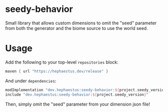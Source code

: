 # seedy-behavior
Small library that allows custom dimensions to omit the "seed" parameter from both the generator and the biome source to use the world seed.

# Usage
Add the following to your top-level `repositories` block:
```groovy
maven { url "https://hephaestus.dev/release" }
```

And under `dependencies`:
```groovy
modImplementation "dev.hephaestus:seedy-behavior:${project.seedy_version}"
include "dev.hephaestus:seedy-behavior:${project.seedy_version}"
```

Then, simply omit the "seed" parameter from your dimension json file!
